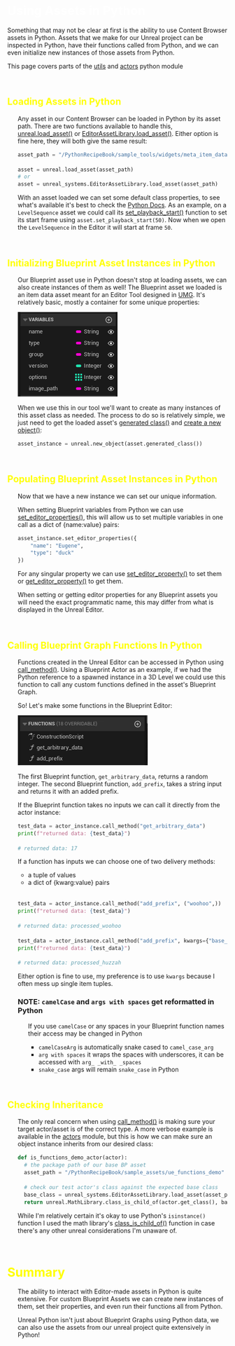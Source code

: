 # <span style="color:white">Using Assets in Python</span>

Something that may not be clear at first is the ability to use Content Browser assets in Python.
Assets that we make for our Unreal project can be inspected in Python, have their functions called from
Python, and we can even initialize new instances of those assets from Python.


This page covers parts of the [utils](../unreal_plugin/PythonRecipeBook/Content/Python/demo/utils.py)
and [actors](../unreal_plugin/PythonRecipeBook/Content/Python/demo/actors.py)
python module

<br>



## <span style="color:yellow">Loading Assets in Python</span>
<ul>

Any asset in our Content Browser can be loaded in Python by its asset path. There are two functions available
to handle this, 
[unreal.load_asset()](https://docs.unrealengine.com/5.1/en-US/PythonAPI/module/unreal.html#unreal.load_asset)
or [EditorAssetLibrary.load_asset()](https://docs.unrealengine.com/5.1/en-US/PythonAPI/class/EditorAssetLibrary.html#unreal.EditorAssetLibrary.load_asset).
Either option is fine here, they will both give the same result:
```python
asset_path = "/PythonRecipeBook/sample_tools/widgets/meta_item_data"

asset = unreal.load_asset(asset_path)
# or 
asset = unreal_systems.EditorAssetLibrary.load_asset(asset_path)
```

With an asset loaded we can set some default class properties, to see what's available it's best to check 
the [Python Docs](https://docs.unrealengine.com/5.1/en-US/PythonAPI/).
As an example, on a `LevelSequence` asset we could call its 
[set_playback_start()](https://docs.unrealengine.com/5.1/en-US/PythonAPI/class/MovieSceneSequence.html#unreal.MovieSceneSequence.set_playback_start)
function to set its start frame using `asset.set_playback_start(50)`. Now when we open the `LevelSequence` in the Editor
it will start at frame `50`.

</ul>
<br>



## <span style="color:yellow">Initializing Blueprint Asset Instances in Python</span>
<ul>

Our Blueprint asset use in Python doesn't stop at loading assets, we can also create instances of them as well!
The Blueprint asset we loaded is an item data asset meant for an Editor Tool designed in 
[UMG](https://docs.unrealengine.com/5.1/en-US/umg-ui-designer-for-unreal-engine/).
It's relatively basic, mostly a container for some unique properties:

![](images/meta_viewer_item_class.PNG)

When we use this in our tool we'll want to create as many instances of this asset class as needed. 
The process to do so is relatively simple, we just need to get the loaded asset's 
[generated class()](https://docs.unrealengine.com/5.1/en-US/PythonAPI/class/Blueprint.html#unreal.Blueprint.generated_class)
and [create a new object()](https://docs.unrealengine.com/5.1/en-US/PythonAPI/module/unreal.html#unreal.new_object):
```python
asset_instance = unreal.new_object(asset.generated_class())
```

</ul>
<br>



## <span style="color:yellow">Populating Blueprint Asset Instances in Python</span>
<ul>

Now that we have a new instance we can set our unique information. 

When setting Blueprint variables from Python we can use 
[set_editor_properties()](https://docs.unrealengine.com/5.1/en-US/PythonAPI/class/_ObjectBase.html#unreal._ObjectBase.set_editor_properties),
this will allow us to set multiple variables in one call as a dict of {name:value} pairs:
```python
asset_instance.set_editor_properties({
    "name": "Eugene",
    "type": "duck"
})
```

For any singular property we can use
[set_editor_property()](https://docs.unrealengine.com/5.1/en-US/PythonAPI/class/_ObjectBase.html#unreal._ObjectBase.set_editor_property)
to set them or
[get_editor_property()](https://docs.unrealengine.com/5.1/en-US/PythonAPI/class/_ObjectBase.html#unreal._ObjectBase.get_editor_property)
to get them.

When setting or getting editor properties for any Blueprint assets you will need the exact programmatic name, this may differ from what is displayed
in the Unreal Editor.
</ul>
<br>




## <span style="color:yellow">Calling Blueprint Graph Functions In Python</span>
<ul>

Functions created in the Unreal Editor can be accessed in Python using 
[call_method()](https://docs.unrealengine.com/5.1/en-US/PythonAPI/class/_ObjectBase.html#unreal._ObjectBase.call_method).
Using a Blueprint Actor as an example, if we had the Python reference to a spawned instance in a 3D Level we could use
this function to call any custom functions defined in the asset's Blueprint Graph.

So! Let's make some functions in the Blueprint Editor:

![](images/editor_asset_functions.PNG)

The first Blueprint function, `get_arbitrary_data`, returns a random integer. The second Blueprint function, `add_prefix`, takes a
string input and returns it with an added prefix.

If the Blueprint function takes no inputs we can call it directly from the actor instance:
```python
test_data = actor_instance.call_method("get_arbitrary_data")
print(f"returned data: {test_data}")

# returned data: 17
```

If a function has inputs we can choose one of two delivery methods:
- a tuple of values
- a dict of {kwarg:value} pairs
    
<br>
    
```python
test_data = actor_instance.call_method("add_prefix", ("woohoo",))
print(f"returned data: {test_data}")

# returned data: processed_woohoo

test_data = actor_instance.call_method("add_prefix", kwargs={"base_string": "huzzah"})
print(f"returned data: {test_data}")

# returned data: processed_huzzah
```

Either option is fine to use, my preference is to use `kwargs` because I often mess up single item tuples.
    
### NOTE: `camelCase` and `args with spaces` get reformatted in Python
    
<ul>
    
If you use `camelCase` or any spaces in your Blueprint function names their access may be changed in Python
- `camelCaseArg` is automatically snake cased to `camel_case_arg`
- `arg with spaces` it wraps the spaces with underscores, it can be accessed with `arg_ _with_ _spaces`
- `snake_case` args will remain `snake_case` in Python
    
</ul>

</ul>
<br>


## <span style="color:yellow">Checking Inheritance</span>
<ul>

The only real concern when using 
[call_method()](https://docs.unrealengine.com/5.1/en-US/PythonAPI/class/_ObjectBase.html#unreal._ObjectBase.call_method)
is making sure your target actor/asset is of the correct type.
A more verbose example is available in the [actors](../unreal_plugin/PythonRecipeBook/Content/Python/demo/actors.py)
module, but this is how we can make sure an object instance inherits from our desired class:
```python
def is_functions_demo_actor(actor):
  # the package path of our base BP asset
  asset_path = "/PythonRecipeBook/sample_assets/ue_functions_demo"
  
  # check our test actor's class against the expected base class
  base_class = unreal_systems.EditorAssetLibrary.load_asset(asset_path).generated_class()
  return unreal.MathLibrary.class_is_child_of(actor.get_class(), base_class)
```

While I'm relatively certain it's okay to use Python's `isinstance()` function I used the math library's
[class_is_child_of()](https://docs.unrealengine.com/5.1/en-US/PythonAPI/class/MathLibrary.html#unreal.MathLibrary.class_is_child_of)
function in case there's any other unreal considerations I'm unaware of.

</ul>
<br>


# <span style="color:yellow">Summary</span>
<ul>

The ability to interact with Editor-made assets in Python is quite extensive. For custom Blueprint Assets we can create new 
instances of them, set their properties, and even run their functions all from Python.

Unreal Python isn't just about Blueprint Graphs using Python data, we can also use the assets from our unreal project
quite extensively in Python!

</ul>
